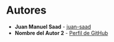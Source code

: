 # Autores

- **Juan Manuel Saad** - [juan-saad](https://github.com/juan-saad)
- **Nombre del Autor 2** - [Perfil de GitHub](https://github.com/usuario2)
